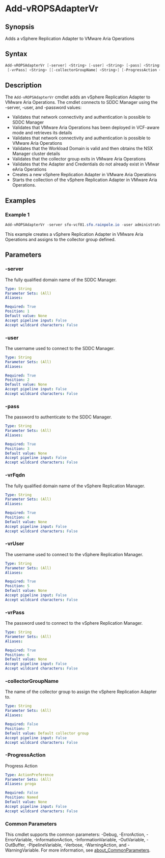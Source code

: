 # Add-vROPSAdapterVr

## Synopsis

Adds a vSphere Replication Adapter to VMware Aria Operations

## Syntax

```powershell
Add-vROPSAdapterVr [-server] <String> [-user] <String> [-pass] <String> [-vrFqdn] <String> [-vrUser] <String>
 [-vrPass] <String> [[-collectorGroupName] <String>] [-ProgressAction <ActionPreference>] [<CommonParameters>]
```

## Description

The `Add-vROPSAdapterVr` cmdlet adds an vSphere Replication Adapter to VMware Aria Operations.
The cmdlet
connects to SDDC Manager using the -server, -user, and -password values:

- Validates that network connectivity and authentication is possible to SDDC Manager
- Validates that VMware Aria Operations has been deployed in VCF-aware mode and retrieves its details
- Validates that network connectivity and authentication is possible to VMware Aria Operations
- Validates that the Workload Domain is valid and then obtains the NSX Manager cluster details
- Validates that the collector group exits in VMware Aria Operations
- Validates that the Adapter and Credentials do not already exist in VMwar eAria Operations
- Creates a new vSphere Replication Adapter in VMware Aria Operations
- Starts the collection of the vSphere Replication Adapter in VMware Aria Operations.

## Examples

### Example 1

```powershell
Add-vROPSAdapterVr -server sfo-vcf01.sfo.rainpole.io -user administrator@vsphere.local -pass VMw@re1! -vrFqdn sfo-m01-vrms01.sfo.rainpole.io -vrUser vrops-vr@vsphere.local -vrPass VMw@re1!VMw@re1! -collectorGroupName "sfo-remote-collectors"
```

This example creates a vSphere Replication Adapter in VMware Aria Operations and assigns to the collector group defined.

## Parameters

### -server

The fully qualified domain name of the SDDC Manager.

```yaml
Type: String
Parameter Sets: (All)
Aliases:

Required: True
Position: 1
Default value: None
Accept pipeline input: False
Accept wildcard characters: False
```

### -user

The username used to connect to the SDDC Manager.

```yaml
Type: String
Parameter Sets: (All)
Aliases:

Required: True
Position: 2
Default value: None
Accept pipeline input: False
Accept wildcard characters: False
```

### -pass

The password to authenticate to the SDDC Manager.

```yaml
Type: String
Parameter Sets: (All)
Aliases:

Required: True
Position: 3
Default value: None
Accept pipeline input: False
Accept wildcard characters: False
```

### -vrFqdn

The fully qualified domain name of the vSphere Replication Manager.

```yaml
Type: String
Parameter Sets: (All)
Aliases:

Required: True
Position: 4
Default value: None
Accept pipeline input: False
Accept wildcard characters: False
```

### -vrUser

The username used to connect to the vSphere Replication Manager.

```yaml
Type: String
Parameter Sets: (All)
Aliases:

Required: True
Position: 5
Default value: None
Accept pipeline input: False
Accept wildcard characters: False
```

### -vrPass

The password used to connect to the vSphere Replication Manager.

```yaml
Type: String
Parameter Sets: (All)
Aliases:

Required: True
Position: 6
Default value: None
Accept pipeline input: False
Accept wildcard characters: False
```

### -collectorGroupName

The name of the collector group to assign the vSphere Replication Adapter to.

```yaml
Type: String
Parameter Sets: (All)
Aliases:

Required: False
Position: 7
Default value: Default collector group
Accept pipeline input: False
Accept wildcard characters: False
```

### -ProgressAction

Progress Action

```yaml
Type: ActionPreference
Parameter Sets: (All)
Aliases: proga

Required: False
Position: Named
Default value: None
Accept pipeline input: False
Accept wildcard characters: False
```

### Common Parameters

This cmdlet supports the common parameters: -Debug, -ErrorAction, -ErrorVariable, -InformationAction, -InformationVariable, -OutVariable, -OutBuffer, -PipelineVariable, -Verbose, -WarningAction, and -WarningVariable. For more information, see [about_CommonParameters](http://go.microsoft.com/fwlink/?LinkID=113216).
